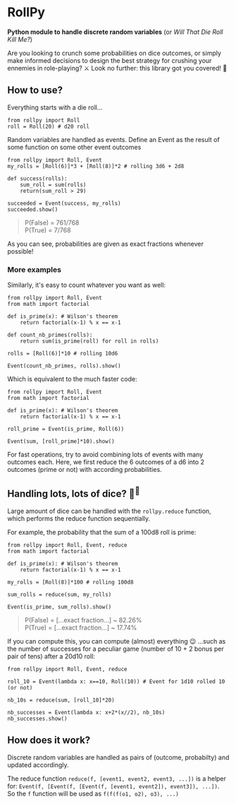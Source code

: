 # RollPy
**Python module to handle discrete random variables**
(or *Will That Die Roll Kill Me?*)

Are you looking to crunch some probabilities on dice outcomes, or simply make informed decisions to design the best strategy for crushing your ennemies in role-playing? ⚔️ Look no further: this library got you covered! 🎲

## How to use?
Everything starts with a die roll...
```
from rollpy import Roll
roll = Roll(20) # d20 roll
```

Random variables are handled as events. Define an Event as the result of some function on some other event outcomes
```
from rollpy import Roll, Event
my_rolls = [Roll(6)]*3 + [Roll(8)]*2 # rolling 3d6 + 2d8

def success(rolls):
    sum_roll = sum(rolls)
    return(sum_roll > 29)

succeeded = Event(success, my_rolls)
succeeded.show()
```
> P(False) = 761/768\
> P(True) = 7/768

As you can see, probabilities are given as exact fractions whenever possible!

### More examples
Similarly, it's easy to count whatever you want as well:
```
from rollpy import Roll, Event
from math import factorial

def is_prime(x): # Wilson's theorem
    return factorial(x-1) % x == x-1

def count_nb_primes(rolls):
    return sum(is_prime(roll) for roll in rolls)

rolls = [Roll(6)]*10 # rolling 10d6

Event(count_nb_primes, rolls).show()
```

Which is equivalent to the much faster code:
```
from rollpy import Roll, Event
from math import factorial

def is_prime(x): # Wilson's theorem
    return factorial(x-1) % x == x-1

roll_prime = Event(is_prime, Roll(6))

Event(sum, [roll_prime]*10).show()
```

For fast operations, try to avoid combining lots of events with many outcomes each. Here, we first reduce the 6 outcomes of a d6 into 2 outcomes (prime or not) with according probabilities.

## Handling lots, lots of dice? 🎲<sup>🎲</sup>
Large amount of dice can be handled with the `rollpy.reduce` function, which performs the reduce function sequentially.

For example, the probability that the sum of a 100d8 roll is prime:
```
from rollpy import Roll, Event, reduce
from math import factorial

def is_prime(x): # Wilson's theorem
    return factorial(x-1) % x == x-1

my_rolls = [Roll(8)]*100 # rolling 100d8

sum_rolls = reduce(sum, my_rolls)

Event(is_prime, sum_rolls).show()
```
> P(False) = [...exact fraction...] ~ 82.26%\
> P(True) = [...exact fraction...] ~ 17.74%

If you can compute this, you can compute (almost) everything 😉
...such as the number of successes for a peculiar game (number of 10 + 2 bonus per pair of tens) after a 20d10 roll:
```
from rollpy import Roll, Event, reduce

roll_10 = Event(lambda x: x==10, Roll(10)) # Event for 1d10 rolled 10 (or not)

nb_10s = reduce(sum, [roll_10]*20)

nb_successes = Event(lambda x: x+2*(x//2), nb_10s)
nb_successes.show()
```

## How does it work?
Discrete random variables are handled as pairs of (outcome, probabilty) and updated accordingly.

The reduce function `reduce(f, [event1, event2, event3, ...])` is a helper for:
`Event(f, [Event(f, [Event(f, [event1, event2]), event3]), ...])`.\
So the `f` function will be used as `f(f(f(o1, o2), o3), ...)`
